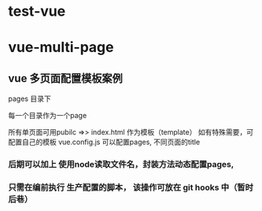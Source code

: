 # test-vue

# vue-multi-page
## vue 多页面配置模板案例

pages 目录下

每一个目录作为一个page

所有单页面可用pubilc =>> index.html 作为模板（template）
如有特殊需要，可配置自己的模板
vue.config.js 可以配置pages, 不同页面的title

### 后期可以加上 使用node读取文件名，封装方法动态配置pages, 

### 只需在编前执行 生产配置的脚本， 该操作可放在 git hooks 中（暂时后巷）
